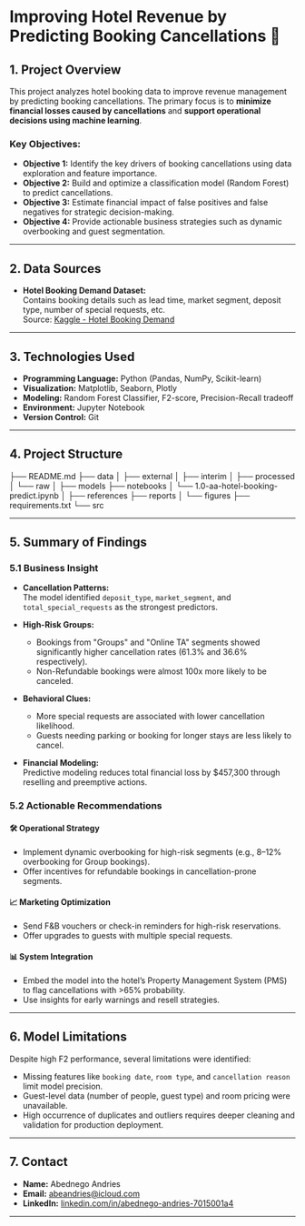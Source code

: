 # Improving Hotel Revenue by Predicting Booking Cancellations 🏨

## 1. Project Overview

This project analyzes hotel booking data to improve revenue management by predicting booking cancellations. The primary focus is to **minimize financial losses caused by cancellations** and **support operational decisions using machine learning**.

### Key Objectives:

- **Objective 1:** Identify the key drivers of booking cancellations using data exploration and feature importance.
- **Objective 2:** Build and optimize a classification model (Random Forest) to predict cancellations.
- **Objective 3:** Estimate financial impact of false positives and false negatives for strategic decision-making.
- **Objective 4:** Provide actionable business strategies such as dynamic overbooking and guest segmentation.

---

## 2. Data Sources

- **Hotel Booking Demand Dataset:**  
  Contains booking details such as lead time, market segment, deposit type, number of special requests, etc.  
  Source: [Kaggle - Hotel Booking Demand](https://www.kaggle.com/datasets/jessemostipak/hotel-booking-demand)

---

## 3. Technologies Used

- **Programming Language:** Python (Pandas, NumPy, Scikit-learn)
- **Visualization:** Matplotlib, Seaborn, Plotly
- **Modeling:** Random Forest Classifier, F2-score, Precision-Recall tradeoff
- **Environment:** Jupyter Notebook
- **Version Control:** Git

---

## 4. Project Structure

├── README.md
├── data
│ ├── external
│ ├── interim
│ ├── processed
│ └── raw
│
├── models
├── notebooks
│ └── 1.0-aa-hotel-booking-predict.ipynb
│
├── references
├── reports
│ └── figures
├── requirements.txt
└── src


---

## 5. Summary of Findings

### 5.1 Business Insight

- **Cancellation Patterns:**  
  The model identified `deposit_type`, `market_segment`, and `total_special_requests` as the strongest predictors.
  
- **High-Risk Groups:**  
  - Bookings from "Groups" and "Online TA" segments showed significantly higher cancellation rates (61.3% and 36.6% respectively).
  - Non-Refundable bookings were almost 100x more likely to be canceled.

- **Behavioral Clues:**  
  - More special requests are associated with lower cancellation likelihood.
  - Guests needing parking or booking for longer stays are less likely to cancel.

- **Financial Modeling:**  
  Predictive modeling reduces total financial loss by $457,300 through reselling and preemptive actions.

### 5.2 Actionable Recommendations

#### 🛠️ Operational Strategy
- Implement dynamic overbooking for high-risk segments (e.g., 8–12% overbooking for Group bookings).
- Offer incentives for refundable bookings in cancellation-prone segments.

#### 📈 Marketing Optimization
- Send F&B vouchers or check-in reminders for high-risk reservations.
- Offer upgrades to guests with multiple special requests.

#### 📊 System Integration
- Embed the model into the hotel’s Property Management System (PMS) to flag cancellations with >65% probability.
- Use insights for early warnings and resell strategies.

---

## 6. Model Limitations

Despite high F2 performance, several limitations were identified:
- Missing features like `booking date`, `room type`, and `cancellation reason` limit model precision.
- Guest-level data (number of people, guest type) and room pricing were unavailable.
- High occurrence of duplicates and outliers requires deeper cleaning and validation for production deployment.

---

## 7. Contact

- **Name:** Abednego Andries  
- **Email:** abeandries@icloud.com  
- **LinkedIn:** [linkedin.com/in/abednego-andries-7015001a4](https://www.linkedin.com/in/abednego-andries-7015001a4/)

---
